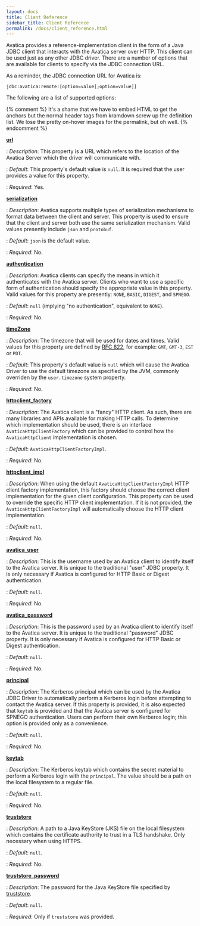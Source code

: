 ```yaml
---
layout: docs
title: Client Reference
sidebar_title: Client Reference
permalink: /docs/client_reference.html
---
```


<!--
{% comment %}
Licensed to the Apache Software Foundation (ASF) under one or more
contributor license agreements.  See the NOTICE file distributed with
this work for additional information regarding copyright ownership.
The ASF licenses this file to you under the Apache License, Version 2.0
(the "License"); you may not use this file except in compliance with
the License.  You may obtain a copy of the License at

http://www.apache.org/licenses/LICENSE-2.0

Unless required by applicable law or agreed to in writing, software
distributed under the License is distributed on an "AS IS" BASIS,
WITHOUT WARRANTIES OR CONDITIONS OF ANY KIND, either express or implied.
See the License for the specific language governing permissions and
limitations under the License.
{% endcomment %}
-->

Avatica provides a reference-implementation client in the form of a Java
JDBC client that interacts with the Avatica server over HTTP. This client
can be used just as any other JDBC driver. There are a number of options
that are available for clients to specify via the JDBC connection URL.

As a reminder, the JDBC connection URL for Avatica is:

  `jdbc:avatica:remote:[option=value[;option=value]]`

The following are a list of supported options:

{% comment %}
It's a shame that we have to embed HTML to get the anchors but the normal
header tags from kramdown screw up the definition list. We lose the pretty
on-hover images for the permalink, but oh well.
{% endcomment %}

<strong><a name="url" href="#url">url</a></strong>

: _Description_: This property is a URL which refers to the location of the
  Avatica Server which the driver will communicate with.

: _Default_: This property's default value is `null`. It is required that the
  user provides a value for this property.

: _Required_: Yes.


<strong><a name="serialization" href="#serialization">serialization</a></strong>

: _Description_: Avatica supports multiple types of serialization mechanisms
  to format data between the client and server. This property is used to ensure
  that the client and server both use the same serialization mechanism. Valid
  values presently include `json` and `protobuf`.

: _Default_: `json` is the default value.

: _Required_: No.


<strong><a name="authentication" href="#authentication">authentication</a></strong>

: _Description_: Avatica clients can specify the means in which it authenticates
  with the Avatica server. Clients who want to use a specific form
  of authentication should specify the appropriate value in this property. Valid
  values for this property are presently: `NONE`, `BASIC`, `DIGEST`, and `SPNEGO`.

: _Default_: `null` (implying "no authentication", equivalent to `NONE`).

: _Required_: No.


<strong><a name="timeZone" href="#timeZone">timeZone</a></strong>

: _Description_: The timezone that will be used for dates and times. Valid values for this
  property are defined by [RFC 822](https://www.ietf.org/rfc/rfc0822.txt), for
  example: `GMT`, `GMT-3`, `EST` or `PDT`.

: _Default_: This property's default value is `null` which will cause the Avatica Driver to
  use the default timezone as specified by the JVM, commonly overriden by the
  `user.timezone` system property.

: _Required_: No.


<strong><a name="httpclient-factory" href="#httpclient-factory">httpclient_factory</a></strong>

: _Description_: The Avatica client is a "fancy" HTTP client. As such, there are
  many libraries and APIs available for making HTTP calls. To determine which implementation
  should be used, there is an interface `AvaticaHttpClientFactory` which can be provided
  to control how the `AvaticaHttpClient` implementation is chosen.

: _Default_: `AvaticaHttpClientFactoryImpl`.

: _Required_: No.


<strong><a name="httpclient-impl" href="#httpclient-impl">httpclient_impl</a></strong>

: _Description_: When using the default `AvaticaHttpClientFactoryImpl` HTTP client factory
  implementation, this factory should choose the correct client implementation for the
  given client configuration. This property can be used to override the specific HTTP
  client implementation. If it is not provided, the `AvaticaHttpClientFactoryImpl` will
  automatically choose the HTTP client implementation.

: _Default_: `null`.

: _Required_: No.

<strong><a name="avatica-user" href="#avatica-user">avatica_user</a></strong>

: _Description_: This is the username used by an Avatica client to identify itself
  to the Avatica server. It is unique to the traditional "user" JDBC property. It
  is only necessary if Avatica is configured for HTTP Basic or Digest authentication.

: _Default_: `null`.

: _Required_: No.

<strong><a name="avatica-password" href="#avatica-password">avatica_password</a></strong>

: _Description_: This is the password used by an Avatica client to identify itself
  to the Avatica server. It is unique to the traditional "password" JDBC property. It
  is only necessary if Avatica is configured for HTTP Basic or Digest authentication.

: _Default_: `null`.

: _Required_: No.

<strong><a name="principal" href="#principal">principal</a></strong>

: _Description_: The Kerberos principal which can be used by the Avatica JDBC Driver
  to automatically perform a Kerberos login before attempting to contact the Avatica
  server. If this property is provided, it is also expected that `keytab` is provided
  and that the Avatica server is configured for SPNEGO authentication. Users can perform
  their own Kerberos login; this option is provided only as a convenience.

: _Default_: `null`.

: _Required_: No.

<strong><a name="keytab" href="#keytab">keytab</a></strong>

: _Description_: The Kerberos keytab which contains the secret material to perform
  a Kerberos login with the `principal`. The value should be a path on the local
  filesystem to a regular file.

: _Default_: `null`.

: _Required_: No.

<strong><a name="truststore" href="#truststore">truststore</a></strong>

: _Description_: A path to a Java KeyStore (JKS) file on the local filesystem
  which contains the certificate authority to trust in a TLS handshake. Only
  necessary when using HTTPS.

: _Default_: `null`.

: _Required_: No.

<strong><a name="truststore_password" href="#truststore_password">truststore_password</a></strong>

: _Description_: The password for the Java KeyStore file specified by <a href="#truststore">truststore</a>.
  
: _Default_: `null`.

: _Required_: Only if `truststore` was provided.

